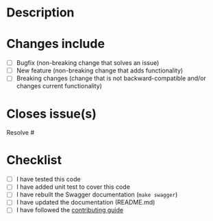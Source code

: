 # Description
<!-- 
Please add a description of what your pull request is doing.
 - What was the problem?
 - How it is resolved?
 - How can we test the change?
 - If there are breaking changes, please describe them in detail and why we cannot avoid them.
-->

# Changes include
- [ ] Bugfix (non-breaking change that solves an issue)
- [ ] New feature (non-breaking change that adds functionality)
- [ ] Breaking changes (change that is not backward-compatible and/or changes current functionality)

# Closes issue(s)
<!-- 
Please add the id of the issue this pull request is resolving.
We try to have an issue for every PR it is easier to talk about the feature/fix that way.
-->
Resolve #

# Checklist
- [ ] I have tested this code
- [ ] I have added unit test to cover this code
- [ ] I have rebuilt the Swagger documentation (`make swagger`)
- [ ] I have updated the documentation (README.md)
- [ ] I have followed the [contributing guide](CONTRIBUTING.md)
